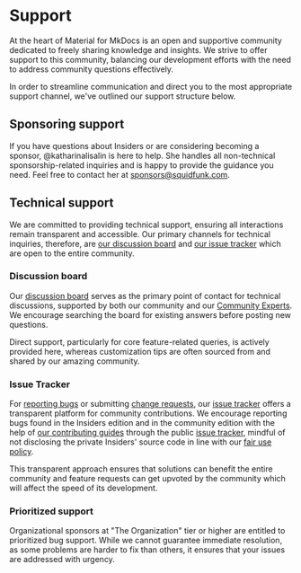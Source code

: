 # Support

At the heart of Material for MkDocs is an open and supportive community dedicated
to freely sharing knowledge and insights. We strive to offer support to this
community, balancing our development efforts with the need to address community
questions effectively.

In order to streamline communication and direct you to the most appropriate
support channel, we've outlined our support structure below.

## Sponsoring support

If you have questions about Insiders or are considering becoming a sponsor,
@katharinalisalin is here to help. She handles all non-technical
sponsorship-related inquiries and is happy to provide the guidance you need.
Feel free to contact her at sponsors@squidfunk.com.

## Technical support

We are committed to providing technical support, ensuring all interactions
remain transparent and accessible. Our primary channels for technical inquiries,
therefore, are [our discussion board] and [our issue tracker] which are open to
the entire community.

[our discussion board]: #discussion-board
[our issue tracker]: #issue-tracker

### Discussion board

Our [discussion board] serves as the primary point of contact for technical
discussions, supported by both our community and our [Community Experts]. We
encourage searching the board for existing answers before posting new questions.

Direct support, particularly for core feature-related queries, is actively
provided here, whereas customization tips are often sourced from and shared by
our amazing community.

[Community Experts]: insiders/community-experts-program/index.md
[discussion board]: https://github.com/squidfunk/mkdocs-material/discussions

### Issue Tracker

For [reporting bugs] or submitting [change requests], our [issue tracker] offers
a transparent platform for community contributions. We encourage reporting bugs
found in the Insiders edition and in the community edition with the help of [our
contributing guides] through the public [issue tracker], mindful of not
disclosing the private Insiders' source code in line with our [fair use
policy].

This transparent approach ensures that solutions can benefit the entire
community and feature requests can get upvoted by the community which will
affect the speed of its development.

[reporting bugs]: contributing/reporting-a-bug.md
[change requests]: contributing/requesting-a-change.md
[our contributing guides]: ./contributing/index.md
[issue tracker]: https://github.com/squidfunk/mkdocs-material/issues
[public issue tracker]: https://github.com/squidfunk/mkdocs-material/issues
[fair use policy]: ./insiders/license.md/#fair-use-policy

### Prioritized support

Organizational sponsors at "The Organization" tier or higher are entitled to
prioritized bug support. While we cannot guarantee immediate resolution, as
some problems are harder to fix than others, it ensures that your issues are
addressed with urgency.

